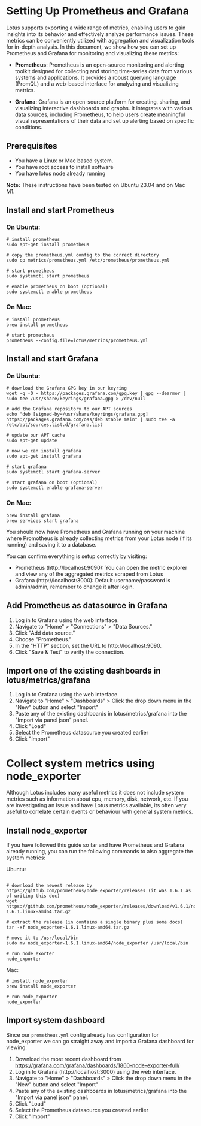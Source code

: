 # Setting Up Prometheus and Grafana

Lotus supports exporting a wide range of metrics, enabling users to gain insights into its behavior and effectively analyze performance issues. These metrics can be conveniently utilized with aggregation and visualization tools for in-depth analysis. In this document, we show how you can set up Prometheus and Grafana for monitoring and visualizing these metrics:

- **Prometheus**: Prometheus is an open-source monitoring and alerting toolkit designed for collecting and storing time-series data from various systems and applications. It provides a robust querying language (PromQL) and a web-based interface for analyzing and visualizing metrics.

- **Grafana**: Grafana is an open-source platform for creating, sharing, and visualizing interactive dashboards and graphs. It integrates with various data sources, including Prometheus, to help users create meaningful visual representations of their data and set up alerting based on specific conditions.

## Prerequisites

- You have a Linux or Mac based system.
- You have root access to install software
- You have lotus node already running

**Note:** These instructions have been tested on Ubuntu 23.04 and on Mac M1.

## Install and start Prometheus

### On Ubuntu:

```
# install prometheus
sudo apt-get install prometheus

# copy the prometheus.yml config to the correct directory
sudo cp metrics/prometheus.yml /etc/prometheus/prometheus.yml

# start prometheus
sudo systemctl start prometheus

# enable prometheus on boot (optional)
sudo systemctl enable prometheus
```

### On Mac:

```
# install prometheus
brew install prometheus

# start prometheus
prometheus --config.file=lotus/metrics/prometheus.yml
```

## Install and start Grafana

### On Ubuntu:

```
# download the Grafana GPG key in our keyring
wget -q -O - https://packages.grafana.com/gpg.key | gpg --dearmor | sudo tee /usr/share/keyrings/grafana.gpg > /dev/null

# add the Grafana repository to our APT sources
echo "deb [signed-by=/usr/share/keyrings/grafana.gpg] https://packages.grafana.com/oss/deb stable main" | sudo tee -a /etc/apt/sources.list.d/grafana.list

# update our APT cache
sudo apt-get update

# now we can install grafana
sudo apt-get install grafana

# start grafana
sudo systemctl start grafana-server

# start grafana on boot (optional)
sudo systemctl enable grafana-server
```

### On Mac:

```
brew install grafana
brew services start grafana
```

You should now have Prometheus and Grafana running on your machine where Promotheus is already collecting metrics from your Lotus node (if its running) and saving it to a database.

You can confirm everything is setup correctly by visiting:
- Prometheus (http://localhost:9090): You can open the metric explorer and view any of the aggregated metrics scraped from Lotus
- Grafana (http://localhost:3000): Default username/password is admin/admin, remember to change it after login.

## Add Prometheus as datasource in Grafana

1. Log in to Grafana using the web interface.
2. Navigate to "Home" > "Connections" > "Data Sources."
3. Click "Add data source."
4. Choose "Prometheus."
5. In the "HTTP" section, set the URL to http://localhost:9090.
6. Click "Save & Test" to verify the connection.

## Import one of the existing dashboards in lotus/metrics/grafana

1. Log in to Grafana using the web interface.
2. Navigate to "Home" > "Dashboards" > Click the drop down menu in the "New" button and select "Import"
3. Paste any of the existing dashboards in lotus/metrics/grafana into the "Import via panel json" panel.
4. Click "Load"
5. Select the Prometheus datasource you created earlier
6. Click "Import"

# Collect system metrics using node_exporter

Although Lotus includes many useful metrics it does not include system metrics such as information about cpu, memory, disk, network, etc. If you are investigating an issue and have Lotus metrics available, its often very useful to correlate certain events or behaviour with general system metrics.

## Install node_exporter
If you have followed this guide so far and have Prometheus and Grafana already running, you can run the following commands to also aggregate the system metrics:

Ubuntu:

```

# download the newest release by https://github.com/prometheus/node_exporter/releases (it was 1.6.1 as of writing this doc)
wget https://github.com/prometheus/node_exporter/releases/download/v1.6.1/node_exporter-1.6.1.linux-amd64.tar.gz

# extract the release (in contains a single binary plus some docs)
tar -xf node_exporter-1.6.1.linux-amd64.tar.gz

# move it to /usr/local/bin
sudo mv node_exporter-1.6.1.linux-amd64/node_exporter /usr/local/bin

# run node_exorter
node_exporter
```

Mac:

```
# install node_exporter
brew install node_exporter

# run node_exporter
node_exporter
```

## Import system dashboard

Since our `prometheus.yml` config already has configuration for node_exporter we can go straight away and import a Grafana dashboard for viewing:

1. Download the most recent dashboard from https://grafana.com/grafana/dashboards/1860-node-exporter-full/
2. Log in to Grafana (http://localhost:3000) using the web interface.
3. Navigate to "Home" > "Dashboards" > Click the drop down menu in the "New" button and select "Import"
4. Paste any of the existing dashboards in lotus/metrics/grafana into the "Import via panel json" panel.
5. Click "Load"
6. Select the Prometheus datasource you created earlier
7. Click "Import"
